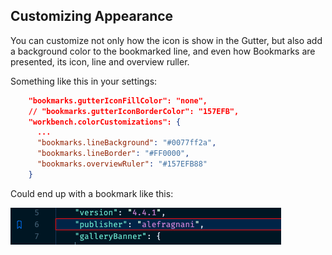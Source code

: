 ## Customizing Appearance

You can customize not only how the icon is show in the Gutter, but also add a background color to the bookmarked line, and even how Bookmarks are presented, its icon, line and overview ruller.

Something like this in your settings:

```json
    "bookmarks.gutterIconFillColor": "none",
    // "bookmarks.gutterIconBorderColor": "157EFB",
    "workbench.colorCustomizations": {
      ...
      "bookmarks.lineBackground": "#0077ff2a",
      "bookmarks.lineBorder": "#FF0000", 
      "bookmarks.overviewRuler": "#157EFB88"  
    }
```

Could end up with a bookmark like this:

![Customized Bookmark](customizedBookmark.png)